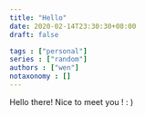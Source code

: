```yaml
---
title: "Hello"
date: 2020-02-14T23:30:30+08:00
draft: false

tags : ["personal"]
series : ["random"]
authors : ["wen"]
notaxonomy : []
---
```


Hello there! Nice to meet you ! : )
